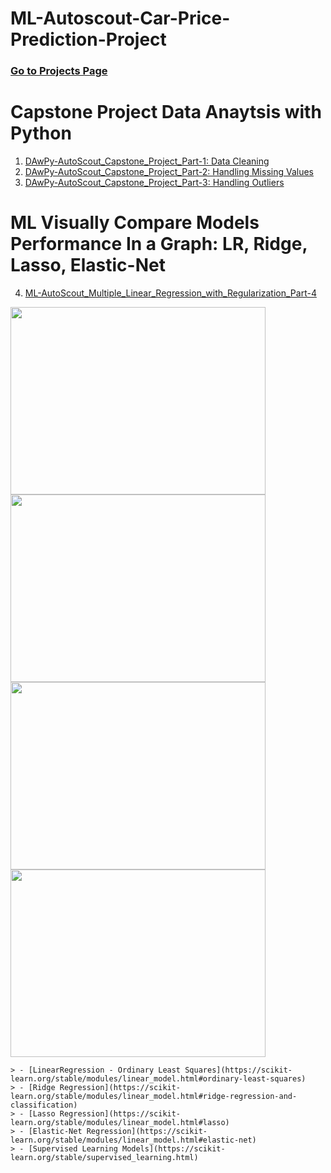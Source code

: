# ML-Autoscout-Car-Price-Prediction-Project

### [Go to Projects Page](https://github.com/celik-muhammed/14P-Machine-Learning-Projects-with-Python/blob/master/README.md)

# Capstone Project Data Anaytsis with Python

01. [DAwPy-AutoScout_Capstone_Project_Part-1: Data Cleaning](./DAwPy-AutoScout_Capstone_Project_Part-1.ipynb)
02. [DAwPy-AutoScout_Capstone_Project_Part-2: Handling Missing Values](./DAwPy-AutoScout_Capstone_Project_Part-2.ipynb)
03. [DAwPy-AutoScout_Capstone_Project_Part-3: Handling Outliers](./DAwPy-AutoScout_Capstone_Project_Part-3.ipynb)

# ML Visually Compare Models Performance In a Graph: LR, Ridge, Lasso, Elastic-Net

04. [ML-AutoScout_Multiple_Linear_Regression_with_Regularization_Part-4](./ML-AutoScout_Multiple_Linear_Regression_with_Regularization_Part-4.ipynb)

<img src='https://i.ibb.co/Lx9TzWj/download.png' alt='' width=90%, height=300>
<img src='https://i.ibb.co/W6Q3rkc/download.png' alt='' width=90%, height=300>
<img src='' alt='' width=90%, height=300>
<img src='https://i.ibb.co/QJ4Xmxs/download.png' alt='' width=90%, height=300>

    > - [LinearRegression - Ordinary Least Squares](https://scikit-learn.org/stable/modules/linear_model.html#ordinary-least-squares)
    > - [Ridge Regression](https://scikit-learn.org/stable/modules/linear_model.html#ridge-regression-and-classification)
    > - [Lasso Regression](https://scikit-learn.org/stable/modules/linear_model.html#lasso)
    > - [Elastic-Net Regression](https://scikit-learn.org/stable/modules/linear_model.html#elastic-net)
    > - [Supervised Learning Models](https://scikit-learn.org/stable/supervised_learning.html)
